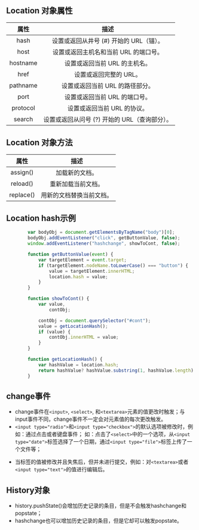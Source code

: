 ## Location 对象属性
|属性|	描述|
|:----:|:-----:|
|hash  |设置或返回从井号 (#) 开始的 URL（锚）。|
|host  |设置或返回主机名和当前 URL 的端口号。|
|hostname|设置或返回当前 URL 的主机名。|
|href	|设置或返回完整的 URL。|
|pathname|设置或返回当前 URL 的路径部分。|
|port	|设置或返回当前 URL 的端口号。|
|protocol	|设置或返回当前 URL 的协议。|
|search	|设置或返回从问号 (?) 开始的 URL（查询部分）。|

## Location 对象方法
|属性|  描述 |
|:----:|:-------:|
|assign()|加载新的文档。|
|reload()|重新加载当前文档。|
|replace()|用新的文档替换当前文档。|

## Location hash示例
~~~js
        var bodyObj = document.getElementsByTagName("body")[0];
        bodyObj.addEventListener("click", getButtonValue, false);
        window.addEventListener("hashchange", showToCont, false);

        function getButtonValue(event) {
            var targetElement = event.target;
            if (targetElement.nodeName.toLowerCase() === "button") {
                value = targetElement.innerHTML;
                location.hash = value;
            }
        }

        function showToCont() {
            var value,
                contObj;

            contObj = document.querySelector("#cont");
            value = getLocationHash();
            if (value) {
                contObj.innerHTML = value;
            }
        }

        function getLocationHash() {
            var hashValue = location.hash;
            return hashValue? hashValue.substring(1, hashValue.length):null;
        }
~~~

## change事件
- change事件在`<input>`, `<select>`, 和`<textarea>`元素的值更改时触发；与input事件不同，change事件不一定会对元素值的每次更改触发。
- `<input type="radio">`和`<input type="checkbox">`的默认选项被修改时，例如：通过点击或者键盘事件；
如：点击了`<select>`中的一个选项，从`<input type="date">`标签选择了一个日期，通过`<input type="file">`标签上传了一个文件等；
* 当标签的值被修改并且失焦后，但并未进行提交，例如：对`<textarea>`或者`<input type="text">`的值进行编辑后。

## History对象
* history.pushState()会增加历史记录的条目，但是不会触发hashchange和popstate；
* hashchange也可以增加历史记录的条目，但是它却可以触发popstate。
